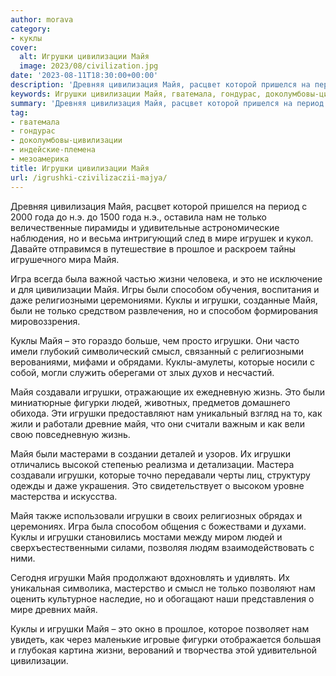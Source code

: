 ```yaml
---
author: morava
category:
- куклы
cover:
  alt: Игрушки цивилизации Майя
  image: 2023/08/civilization.jpg
date: '2023-08-11T18:30:00+00:00'
description: 'Древняя цивилизация Майя, расцвет которой пришелся на период с 2000 года до н.э. до 1500 года н.э., оставила нам не только величественные пирамиды и...'
keywords: Игрушки цивилизации Майя, гватемала, гондурас, доколумбовы-цивилизации, индейские-племена, мезоамерика, майя, игрушки, это, куклы, нам, только, способом, года, мире, прошлое, игра, жизни, цивилизации, религиозными, смысл
summary: 'Древняя цивилизация Майя, расцвет которой пришелся на период с 2000 года до н.э. до 1500 года н.э., оставила нам не только величественные пирамиды и...'
tag:
- гватемала
- гондурас
- доколумбовы-цивилизации
- индейские-племена
- мезоамерика
title: Игрушки цивилизации Майя
url: /igrushki-czivilizaczii-majya/
---
```


Древняя цивилизация Майя, расцвет которой пришелся на период с 2000 года до н.э. до 1500 года н.э., оставила нам не только величественные пирамиды и удивительные астрономические наблюдения, но и весьма интригующий след в мире игрушек и кукол. Давайте отправимся в путешествие в прошлое и раскроем тайны игрушечного мира Майя.

Игра всегда была важной частью жизни человека, и это не исключение и для цивилизации Майя. Игры были способом обучения, воспитания и даже религиозными церемониями. Куклы и игрушки, созданные Майя, были не только средством развлечения, но и способом формирования мировоззрения.

Куклы Майя – это гораздо больше, чем просто игрушки. Они часто имели глубокий символический смысл, связанный с религиозными верованиями, мифами и обрядами. Куклы-амулеты, которые носили с собой, могли служить оберегами от злых духов и несчастий.

Майя создавали игрушки, отражающие их ежедневную жизнь. Это были миниатюрные фигурки людей, животных, предметов домашнего обихода. Эти игрушки предоставляют нам уникальный взгляд на то, как жили и работали древние майя, что они считали важным и как вели свою повседневную жизнь.

Майя были мастерами в создании деталей и узоров. Их игрушки отличались высокой степенью реализма и детализации. Мастера создавали игрушки, которые точно передавали черты лиц, структуру одежды и даже украшения. Это свидетельствует о высоком уровне мастерства и искусства.

Майя также использовали игрушки в своих религиозных обрядах и церемониях. Игра была способом общения с божествами и духами. Куклы и игрушки становились мостами между миром людей и сверхъестественными силами, позволяя людям взаимодействовать с ними.

Сегодня игрушки Майя продолжают вдохновлять и удивлять. Их уникальная символика, мастерство и смысл не только позволяют нам оценить культурное наследие, но и обогащают наши представления о мире древних майя.

Куклы и игрушки Майя – это окно в прошлое, которое позволяет нам увидеть, как через маленькие игровые фигурки отображается большая и глубокая картина жизни, верований и творчества этой удивительной цивилизации.